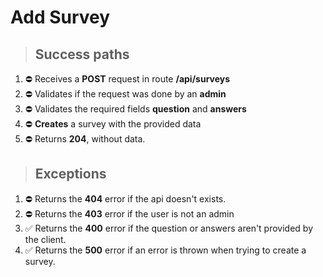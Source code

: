 # Add Survey

> ## Success paths

1. ⛔ Receives a **POST** request in route **/api/surveys**
2. ⛔ Validates if the request was done by an **admin**
3. ⛔ Validates the required fields **question** and **answers**
4. ⛔ **Creates** a survey with the provided data
5. ⛔ Returns **204**, without data.

> ## Exceptions

1. ⛔ Returns the **404** error if the api doesn't exists.
2. ⛔ Returns the **403** error if the user is not an admin
3. ✅ Returns the **400** error if the question or answers aren't provided by the client.
4. ✅ Returns the **500** error if an error is thrown when trying to create a survey.


